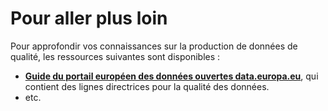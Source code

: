# Pour aller plus loin

Pour approfondir vos connaissances sur la production de données de qualité, les ressources suivantes sont disponibles :&#x20;

* [**Guide du portail européen des données ouvertes data.europa.eu**](https://op.europa.eu/fr/publication-detail/-/publication/b601d9cc-b3c0-11ec-9d96-01aa75ed71a1), qui contient des lignes directrices pour la qualité des données.
* etc.
